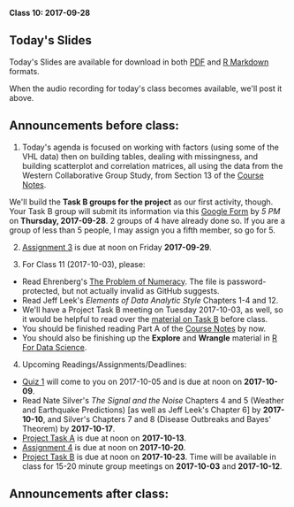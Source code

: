 **Class 10: 2017-09-28**

## Today's Slides

Today's Slides are available for download in both [PDF](https://github.com/THOMASELOVE/431slides/blob/master/class_10/431_2017_class-10-slides.pdf) and [R Markdown](https://github.com/THOMASELOVE/431slides/blob/master/class_10/431_2017_class-10-slides.Rmd) formats. 

When the audio recording for today's class becomes available, we'll post it above.

## Announcements before class:

1. Today's agenda is focused on working with factors (using some of the VHL data) then on building tables, dealing with missingness, and building scatterplot and correlation matrices, all using the data from the Western Collaborative Group Study, from Section 13 of the [Course Notes](https://thomaselove.github.io/431notes/index.html). 

We'll build the **Task B groups for the project** as our first activity, though. Your Task B group will submit its information via this [Google Form](https://goo.gl/forms/WaQOdCEAW0wxdjJh2) by *5 PM* on **Thursday, 2017-09-28**. 2 groups of 4 have already done so. If you are a group of less than 5 people, I may assign you a fifth member, so go for 5.

2. [Assignment 3](https://github.com/THOMASELOVE/431homework/blob/master/431-2017_assignment-3.md) is due at noon on Friday **2017-09-29**. 

3. For Class 11 (2017-10-03), please:

- Read Ehrenberg's [The Problem of Numeracy](https://github.com/THOMASELOVE/431slides/blob/master/class_10/Ehrenberg_1981_pw_The_Problem_of_Numeracy.pdf). The file is password-protected, but not actually invalid as GitHub suggests.
- Read Jeff Leek's *Elements of Data Analytic Style* Chapters 1-4 and 12.
- We'll have a Project Task B meeting on Tuesday 2017-10-03, as well, so it would be helpful to read over the [material on Task B](https://github.com/THOMASELOVE/431project/tree/master/TaskB) before class.
- You should be finished reading Part A of the [Course Notes](https://thomaselove.github.io/431notes/) by now.
- You should also be finishing up the **Explore** and **Wrangle** material in [R For Data Science](http://r4ds.had.co.nz/).

4. Upcoming Readings/Assignments/Deadlines:

- [Quiz 1](https://thomaselove.github.io/431syllabus/quizzes.html) will come to you on 2017-10-05 and is due at noon on **2017-10-09**.
- Read Nate Silver's *The Signal and the Noise* Chapters 4 and 5 (Weather and Earthquake Predictions) [as well as Jeff Leek's Chapter 6] by **2017-10-10**, and Silver's Chapters 7 and 8 (Disease Outbreaks and Bayes' Theorem) by **2017-10-17**.
- [Project Task A](https://github.com/THOMASELOVE/431project/tree/master/TaskA) is due at noon on **2017-10-13**.
- [Assignment 4](https://github.com/THOMASELOVE/431homework/blob/master/431-2017_assignment-4.md) is due at noon on **2017-10-20**.
- [Project Task B](https://github.com/THOMASELOVE/431project/tree/master/TaskB) is due at noon on **2017-10-23**. Time will be available in class for 15-20 minute group meetings on **2017-10-03** and **2017-10-12**.

## Announcements after class:

